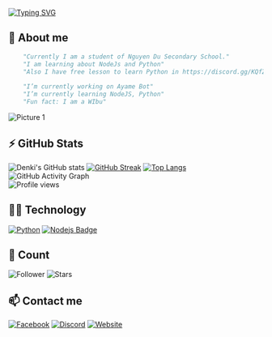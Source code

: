 [![Typing SVG](https://readme-typing-svg.herokuapp.com?color=F7F40C&lines=Hi!+I'm+Denki+%F0%9F%91%8B;Owner+of+Ayame+Bot)](https://git.io/typing-svg)
## 📝 About me
```py
    "Currently I am a student of Nguyen Du Secondary School."
    "I am learning about NodeJs and Python"
    "Also I have free lesson to learn Python in https://discord.gg/KQfZfx84"
    
    "I’m currently working on Ayame Bot"
    "I’m currently learning NodeJS, Python"
    "Fun fact: I am a WIbu"
```
![Picture 1](https://i.imgur.com/V2csjKc.png)

## ⚡ GitHub Stats #
![Denki's GitHub stats](https://github-readme-stats.vercel.app/api?username=ItzDenkiRepo&show_icons=true&theme=tokyonight)
[![GitHub Streak](https://github-readme-streak-stats.herokuapp.com/?user=ItzDenkiRepo&theme=tokyonight)](https://git.io/streak-stats)
[![Top Langs](https://github-readme-stats.vercel.app/api/top-langs/?username=ItzDenkiRepo&show_icons=true&layout=compact&theme=tokyonight)](https://github.com/anuraghazra/github-readme-stats)
![GitHub Activity Graph](https://activity-graph.herokuapp.com/graph?username=ItzDenkiRepo)  
![Profile views](https://gpvc.arturio.dev/ItzDenkiRepo)  

## 🤷‍♂️ Technology
[![Python](https://img.shields.io/badge/-Python-61DBFB?style=for-the-badge&labelColor=black&logo=python&logoColor=61DBFB)](#)
[![Nodejs Badge](https://img.shields.io/badge/-Nodejs-3C873A?style=for-the-badge&labelColor=black&logo=node.js&logoColor=3C873A)](#)

## 🎉 Count
![Follower](https://img.shields.io/github/followers/ItzDenkiRepo?color=%23FFF333&label=Follower&logo=github&style=plastic)
![Stars](https://img.shields.io/github/stars/ItzDenkiRepo?color=%23FFF333&label=Stars&logo=Github&style=plastic)

## 📫 Contact me
[![Facebook](https://img.shields.io/badge/Facebook-0077B5?style=for-the-badge&logo=facebook&color=395693&logoColor=white)](https://www.facebook.com/denki.official1)
[![Discord](https://img.shields.io/badge/Discord-0077B5?style=for-the-badge&logo=discord&color=5037EA&logoColor=white)](https://discord.gg/KQfZfx84)
[![Website](https://img.shields.io/badge/Website-0077B5?style=for-the-badge&logo=cairometro&color=5037EA&logoColor=white)](https://ayamebot.tk)


